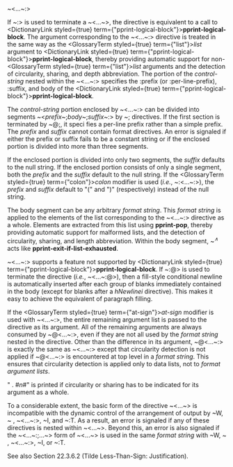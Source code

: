  



&#126;&lt;...&#126;:&gt; 



If &#126;:&gt; is used to terminate a &#126;&lt;...&#126;&gt;, the directive is equivalent to a call to <DictionaryLink styled={true} term={"pprint-logical-block"}><b>pprint-logical-block</b></DictionaryLink>. The argument corresponding to the &#126;&lt;...&#126;:&gt; directive is treated in the same way as the <GlossaryTerm styled={true} term={"list"}><i>list</i></GlossaryTerm> argument to <DictionaryLink styled={true} term={"pprint-logical-block"}><b>pprint-logical-block</b></DictionaryLink>, thereby providing automatic support for non-<GlossaryTerm styled={true} term={"list"}><i>list</i></GlossaryTerm> arguments and the detection of circularity, sharing, and depth abbreviation. The portion of the *control-string* nested within the &#126;&lt;...&#126;:&gt; specifies the :prefix (or :per-line-prefix), :suffix, and body of the <DictionaryLink styled={true} term={"pprint-logical-block"}><b>pprint-logical-block</b></DictionaryLink>. 



The *control-string* portion enclosed by &#126;&lt;...&#126;:&gt; can be divided into segments &#126;&lt;*prefix*&#126;;*body*&#126;;*suffix*&#126;:&gt; by &#126;; directives. If the first section is terminated by &#126;@;, it speci fies a per-line prefix rather than a simple prefix. The *prefix* and *suffix* cannot contain format directives. An error is signaled if either the prefix or suffix fails to be a constant string or if the enclosed portion is divided into more than three segments. 



If the enclosed portion is divided into only two segments, the *suffix* defaults to the null string. If the enclosed portion consists of only a single segment, both the *prefix* and the *suffix* default to the null string. If the <GlossaryTerm styled={true} term={"colon"}><i>colon</i></GlossaryTerm> modifier is used (*i.e.*, &#126;:&lt;...&#126;:&gt;), the *prefix* and *suffix* default to "(" and ")" (respectively) instead of the null string. 



The body segment can be any arbitrary <i>format string</i>. This <i>format string</i> is applied to the elements of the list corresponding to the &#126;&lt;...&#126;:&gt; directive as a whole. Elements are extracted from this list using <b>pprint-pop</b>, thereby providing automatic support for malformed lists, and the detection of circularity, sharing, and length abbreviation. Within the body segment, &#126;<i><sup>∧</sup></i> acts like <b>pprint-exit-if-list-exhausted</b>. 



&#126;&lt;...&#126;:&gt; supports a feature not supported by <DictionaryLink styled={true} term={"pprint-logical-block"}><b>pprint-logical-block</b></DictionaryLink>. If &#126;:@&gt; is used to terminate the directive (*i.e.*, &#126;&lt;...&#126;:@&gt;), then a fill-style conditional newline is automatically inserted after each group of blanks immediately contained in the body (except for blanks after a *hNewlinei* directive). This makes it easy to achieve the equivalent of paragraph filling. 



If the <GlossaryTerm styled={true} term={"at-sign"}><i>at-sign</i></GlossaryTerm> modifier is used with &#126;&lt;...&#126;:&gt;, the entire remaining argument list is passed to the directive as its argument. All of the remaining arguments are always consumed by &#126;@&lt;...&#126;:&gt;, even if they are not all used by the *format string* nested in the directive. Other than the difference in its argument, &#126;@&lt;...&#126;:&gt; is exactly the same as &#126;&lt;...&#126;:&gt; except that circularity detection is not applied if &#126;@&lt;...&#126;:&gt; is encountered at top level in a *format string*. This ensures that circularity detection is applied only to data lists, not to *format argument lists*. 



" . #*n*#" is printed if circularity or sharing has to be indicated for its argument as a whole. 



 



 



To a considerable extent, the basic form of the directive &#126;&lt;...&#126;&gt; is incompatible with the dynamic control of the arrangement of output by &#126;W, &#126; , &#126;&lt;...&#126;:&gt;, &#126;I, and &#126;:T. As a result, an error is signaled if any of these directives is nested within &#126;&lt;...&#126;&gt;. Beyond this, an error is also signaled if the &#126;&lt;...&#126;:;...&#126;&gt; form of &#126;&lt;...&#126;&gt; is used in the same *format string* with &#126;W, &#126; , &#126;&lt;...&#126;:&gt;, &#126;I, or &#126;:T. 



See also Section 22.3.6.2 (Tilde Less-Than-Sign: Justification). 



